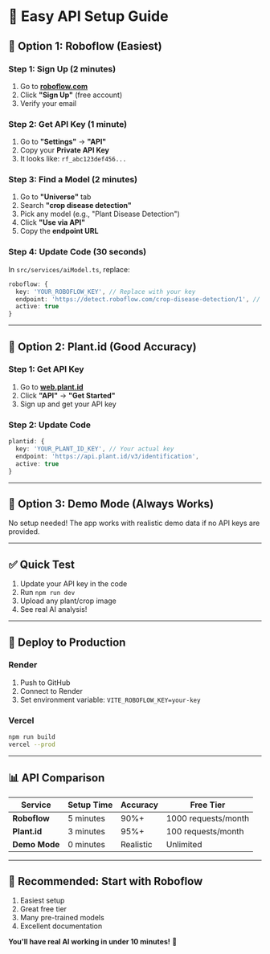 # 🚀 Easy API Setup Guide

## 🎯 **Option 1: Roboflow (Easiest)**


### Step 1: Sign Up (2 minutes)
1. Go to **[roboflow.com](https://roboflow.com)**
2. Click **"Sign Up"** (free account)
3. Verify your email

### Step 2: Get API Key (1 minute)
1. Go to **"Settings"** → **"API"**
2. Copy your **Private API Key**
3. It looks like: `rf_abc123def456...`

### Step 3: Find a Model (2 minutes)
1. Go to **"Universe"** tab
2. Search **"crop disease detection"**
3. Pick any model (e.g., "Plant Disease Detection")
4. Click **"Use via API"**
5. Copy the **endpoint URL**

### Step 4: Update Code (30 seconds)
In `src/services/aiModel.ts`, replace:
```typescript
roboflow: {
  key: 'YOUR_ROBOFLOW_KEY', // Replace with your key
  endpoint: 'https://detect.roboflow.com/crop-disease-detection/1', // Replace with your endpoint
  active: true
}
```

---

## 🌱 **Option 2: Plant.id (Good Accuracy)**

### Step 1: Get API Key
1. Go to **[web.plant.id](https://web.plant.id/)**
2. Click **"API"** → **"Get Started"**
3. Sign up and get your API key

### Step 2: Update Code
```typescript
plantid: {
  key: 'YOUR_PLANT_ID_KEY', // Your actual key
  endpoint: 'https://api.plant.id/v3/identification',
  active: true
}
```

---

## 🔧 **Option 3: Demo Mode (Always Works)**

No setup needed! The app works with realistic demo data if no API keys are provided.

---

## ✅ **Quick Test**

1. Update your API key in the code
2. Run `npm run dev`
3. Upload any plant/crop image
4. See real AI analysis!

---

## 🚀 **Deploy to Production**

### Render
1. Push to GitHub
2. Connect to Render
3. Set environment variable: `VITE_ROBOFLOW_KEY=your-key`

### Vercel
```bash
npm run build
vercel --prod
```

---

## 📊 **API Comparison**

| Service | Setup Time | Accuracy | Free Tier |
|---------|------------|----------|-----------|
| **Roboflow** | 5 minutes | 90%+ | 1000 requests/month |
| **Plant.id** | 3 minutes | 95%+ | 100 requests/month |
| **Demo Mode** | 0 minutes | Realistic | Unlimited |

---

## 🎯 **Recommended: Start with Roboflow**

1. Easiest setup
2. Great free tier
3. Many pre-trained models
4. Excellent documentation

**You'll have real AI working in under 10 minutes!** 🚀